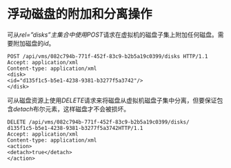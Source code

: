 # 浮动磁盘的附加和分离操作

可从*rel=”disks”*主集合中使用*POST*请求在虚拟机的磁盘子集上附加任何磁盘。需要附加磁盘的*id*。

                
    POST /api/vms/082c794b-771f-452f-83c9-b2b5a19c0399/disks HTTP/1.1
    Accept: application/xml
    Content-type: application/xml
    <disk>
    <id="d135f1c5-b5e1-4238-9381-b3277f5a3742"/>
    </disk>
                
              

可从磁盘资源上使用*DELETE*请求来将磁盘从虚拟机磁盘子集中分离，但要保证包含*detach*布尔元素，这样磁盘才不会被损坏。

                  
    DELETE /api/vms/082c794b-771f-452f-83c9-b2b5a19c0399/disks/
    d135f1c5-b5e1-4238-9381-b3277f5a3742HTTP/1.1
    Accept: application/xml
    Content-type: application/xml
    <action>
    <detach>true</detach>
    </action>
                  
                
